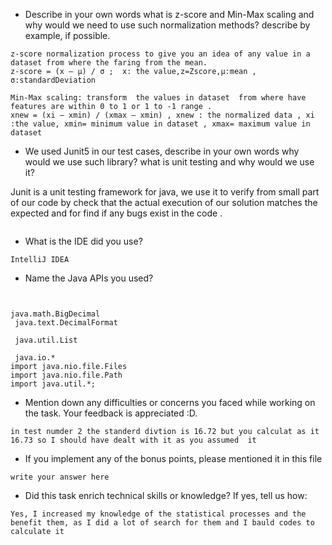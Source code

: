 - Describe in your own words what is z-score and Min-Max scaling and why would we need to use such normalization methods? describe by example, if possible.
```
z-score normalization process to give you an idea of any value in a dataset from where the faring from the mean.
z-score = (x – μ) / σ ;  x: the value,z=Zscore,μ:mean , σ:standardDeviation

Min-Max scaling: transform  the values in dataset  from where have features are within 0 to 1 or 1 to -1 range .
xnew = (xi – xmin) / (xmax – xmin) , xnew : the normalized data , xi :the value, xmin= minimum value in dataset , xmax= maximum value in dataset

```
- We used Junit5 in our test cases, describe in your own words why would we use such library? 
what is unit testing and why would we use it?

Junit is a unit testing  framework for java, we use it  to verify from small part  of  our code  by check  that the actual execution of our solution matches the expected
 and  for find  if  any bugs exist in the code .
```
```
- What is the IDE did you use?
```
IntelliJ IDEA
```

- Name the Java APIs you used?
```


java.math.BigDecimal
 java.text.DecimalFormat

 java.util.List
 
 java.io.*
import java.nio.file.Files
import java.nio.file.Path
import java.util.*;
```

- Mention down any difficulties or concerns you faced while working on the task. Your feedback is appreciated :D.
```
in test numder 2 the standerd divtion is 16.72 but you calculat as it 16.73 so I should have dealt with it as you assumed  it
```

- If you implement any of the bonus points, please mentioned it in this file
```
write your answer here
```

- Did this task enrich technical skills or knowledge? If yes, tell us how: 
```
Yes, I increased my knowledge of the statistical processes and the benefit them, as I did a lot of search for them and I bauld codes to calculate it
```
